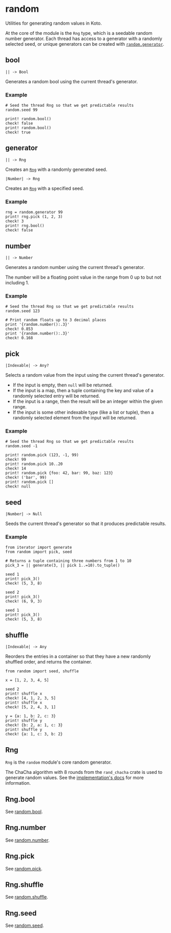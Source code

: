 # random

Utilities for generating random values in Koto.

At the core of the module is the `Rng` type, which is a seedable random
number generator. Each thread has access to a generator with a randomly
selected seed, or unique generators can be created with [`random.generator`](#generator).

## bool

```kototype
|| -> Bool
```

Generates a random bool using the current thread's generator.

### Example

```koto
# Seed the thread Rng so that we get predictable results
random.seed 99

print! random.bool()
check! false
print! random.bool()
check! true
```

## generator

```kototype
|| -> Rng
```

Creates an [`Rng`](#rng) with a randomly generated seed.

```kototype
|Number| -> Rng
```

Creates an [`Rng`](#rng) with a specified seed.



### Example

```koto
rng = random.generator 99
print! rng.pick (1, 2, 3)
check! 3
print! rng.bool()
check! false
```


## number

```kototype
|| -> Number
```

Generates a random number using the current thread's generator.

The number will be a floating point value in the range from 0 up to but not
including 1.

### Example

```koto
# Seed the thread Rng so that we get predictable results
random.seed 123

# Print random floats up to 3 decimal places
print '{random.number():.3}'
check! 0.853
print '{random.number():.3}'
check! 0.168
```

## pick

```kototype
|Indexable| -> Any?
```

Selects a random value from the input using the current thread's generator.

- If the input is empty, then `null` will be returned.
- If the input is a map, then a tuple containing the key and value of a
  randomly selected entry will be returned.
- If the input is a range, then the result will be an integer within the given
  range.
- If the input is some other indexable type (like a list or tuple),
  then a randomly selected element from the input will be returned.

### Example

```koto
# Seed the thread Rng so that we get predictable results
random.seed -1

print! random.pick (123, -1, 99)
check! 99
print! random.pick 10..20
check! 14
print! random.pick {foo: 42, bar: 99, baz: 123}
check! ('bar', 99)
print! random.pick []
check! null
```

## seed

```kototype
|Number| -> Null
```

Seeds the current thread's generator so that it produces predictable results.

### Example

```koto
from iterator import generate
from random import pick, seed

# Returns a tuple containing three numbers from 1 to 10
pick_3 = || generate(3, || pick 1..=10).to_tuple()

seed 1
print! pick_3()
check! (5, 3, 8)

seed 2
print! pick_3()
check! (6, 9, 3)

seed 1
print! pick_3()
check! (5, 3, 8)
```

## shuffle

```kototype
|Indexable| -> Any
```

Reorders the entries in a container so that they have a new randomly shuffled order,
and returns the container.

```koto
from random import seed, shuffle

x = [1, 2, 3, 4, 5]

seed 2
print! shuffle x
check! [4, 1, 2, 3, 5]
print! shuffle x
check! [5, 2, 4, 3, 1]

y = {a: 1, b: 2, c: 3}
print! shuffle y
check! {b: 2, a: 1, c: 3}
print! shuffle y
check! {a: 1, c: 3, b: 2}
```

## Rng

`Rng` is the `random` module's core random generator.

The ChaCha algorithm with 8 rounds from the `rand_chacha` crate is used to
generate random values.
See the [implementation's docs][chacha-docs] for more information.

## Rng.bool

See [random.bool](#bool).

## Rng.number

See [random.number](#number).

## Rng.pick

See [random.pick](#pick).

## Rng.shuffle

See [random.shuffle](#shuffle).

## Rng.seed

See [random.seed](#seed).


[chacha-docs]: https://docs.rs/rand_chacha/latest/rand_chacha/struct.ChaCha8Rng.html

